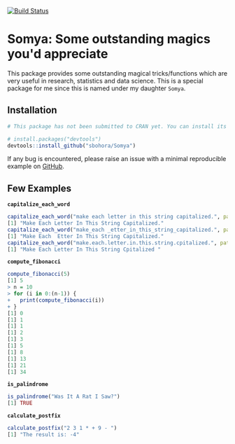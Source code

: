 [![Build Status](https://travis-ci.com/sbohora/Somya.svg?token=shyYTzvvbsLRHsRAWXTg)](https://travis-ci.com/sbohora/Somya)

# Somya: Some outstanding magics you'd appreciate
This package provides some outstanding magical tricks/functions which are very useful in research, statistics and data science. This is a special package for me since this is named under my daughter `Somya`.

## Installation

``` r
# This package has not been submitted to CRAN yet. You can install its development version from GitHub:

# install.packages("devtools")
devtools::install_github("sbohora/Somya")
```

If any bug is encountered, please raise an issue with a minimal reproducible example on [GitHub](https://github.com/sbohora/Somya/issues).

## Few Examples

**`capitalize_each_word`**

```r
capitalize_each_word("make each letter in this string capitalized.", pattern = NULL)
[1] "Make Each Letter In This String Capitalized."
capitalize_each_word("make_each _etter_in_this_string_capitalized.", pattern = "[_]")
[1] "Make Each  Etter In This String Capitalized."
capitalize_each_word("make.each.letter.in.this.string.cpitalized.", pattern = "[.]")
[1] "Make Each Letter In This String Cpitalized "
```

**`compute_fibonacci`**

```r
compute_fibonacci(5)
[1] 5
> n = 10
> for (i in 0:(n-1)) {
+   print(compute_fibonacci(i))
+ }
[1] 0
[1] 1
[1] 1
[1] 2
[1] 3
[1] 5
[1] 8
[1] 13
[1] 21
[1] 34
```
**`is_palindrome`**

```r
is_palindrome("Was It A Rat I Saw?")
[1] TRUE
```

**`calculate_postfix`**

```r
calculate_postfix("2 3 1 * + 9 - ")
[1] "The result is: -4"
```